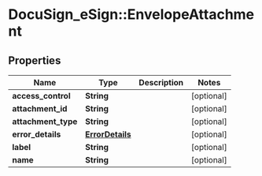 # DocuSign_eSign::EnvelopeAttachment

## Properties
Name | Type | Description | Notes
------------ | ------------- | ------------- | -------------
**access_control** | **String** |  | [optional] 
**attachment_id** | **String** |  | [optional] 
**attachment_type** | **String** |  | [optional] 
**error_details** | [**ErrorDetails**](ErrorDetails.md) |  | [optional] 
**label** | **String** |  | [optional] 
**name** | **String** |  | [optional] 


